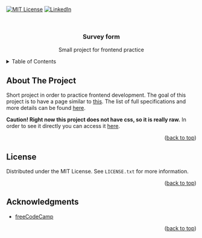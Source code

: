<a id="readme-top"></a>
<!-- PROJECT SHIELDS -->
[![MIT License][license-shield]][license-url]
[![LinkedIn][linkedin-shield]][linkedin-url]

<!-- PROJECT HEAD -->
<br />
<div align="center">
  <h3 align="center"> Survey form</h3>

  <p align="center">
    Small project for frontend practice
    <br />
  </p>
</div>


<!-- TABLE OF CONTENTS -->
<details>
  <summary>Table of Contents</summary>
  <ol>
    <li><a href="#about-the-project">About The Project</a></li>
    <li><a href="#license">License</a></li>
    <li><a href="#acknowledgments">Acknowledgments</a></li>
  </ol>
</details>



<!-- ABOUT THE PROJECT -->
## About The Project

Short project in order to practice frontend development. The goal of this project is to have a page similar to [this][project-reference]. The list of full specifications and more details can be found [here][project-details].

<strong>Caution! Right now this project does not have css, so it is really raw.</strong> In order to see it directly you can access it [here][web-page].

<p align="right">(<a href="#readme-top">back to top</a>)</p>



<!-- LICENSE -->
## License

Distributed under the MIT License. See `LICENSE.txt` for more information.

<p align="right">(<a href="#readme-top">back to top</a>)</p>


<!-- ACKNOWLEDGMENTS -->
## Acknowledgments

* [freeCodeCamp][acknowledgment]

<p align="right">(<a href="#readme-top">back to top</a>)</p>



<!-- MARKDOWN LINKS & IMAGES -->
<!-- https://www.markdownguide.org/basic-syntax/#reference-style-links -->
[license-shield]: https://img.shields.io/github/license/othneildrew/Best-README-Template.svg?style=for-the-badge
[license-url]: https://github.com/hateganfloringeorge/survey-form/blob/main/LICENSE
[linkedin-shield]: https://img.shields.io/badge/-LinkedIn-black.svg?style=for-the-badge&logo=linkedin&colorB=555
[linkedin-url]: https://www.linkedin.com/in/florin-george-hategan/
[project-reference]: https://survey-form.freecodecamp.rocks/
[project-details]: https://www.freecodecamp.org/learn/2022/responsive-web-design/build-a-survey-form-project/build-a-survey-form
[web-page]: https://hateganfloringeorge.github.io/survey-form
[acknowledgment]: https://www.freecodecamp.org/learn